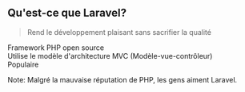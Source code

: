 ## Qu'est-ce que Laravel?

> Rend le développement plaisant sans sacrifier la qualité

Framework PHP open source  
Utilise le modèle d'architecture MVC (Modèle-vue-contrôleur)  
Populaire

Note:
Malgré la mauvaise réputation de PHP, les gens aiment Laravel.